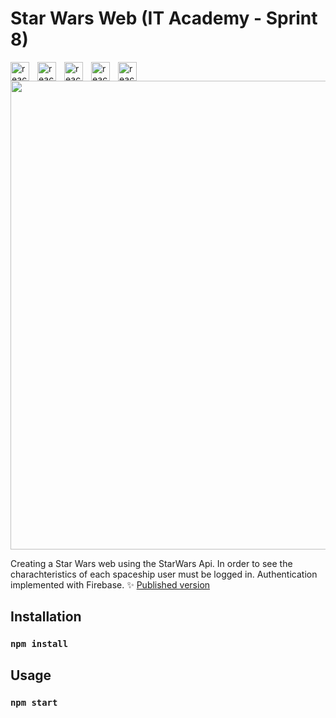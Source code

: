 # Star Wars Web (IT Academy - Sprint 8)

<img align='left' alt='react badge' width='30px' style='padding-right:10px' src="https://cdn.jsdelivr.net/gh/devicons/devicon/icons/react/react-original.svg" />
 <img align='left' alt='react badge' width='30px' style='padding-right:10px'  src="https://cdn.jsdelivr.net/gh/devicons/devicon/icons/html5/html5-original-wordmark.svg" />
<img align='left' alt='react badge' width='30px' style='padding-right:10px'  src="https://cdn.jsdelivr.net/gh/devicons/devicon/icons/css3/css3-original-wordmark.svg" />
<img align='left' alt='react badge' width='30px' style='padding-right:10px'  src="https://cdn.jsdelivr.net/gh/devicons/devicon/icons/tailwindcss/tailwindcss-plain.svg" />
 <img align='left' alt='react badge' width='30px' style='padding-right:10px'  src="https://cdn.jsdelivr.net/gh/devicons/devicon/icons/firebase/firebase-plain-wordmark.svg" />
 
<img src="https://github.com/Ann-14/test_1/blob/main/chrome_MdkJV7Cj0q.gif" width='750' />

Creating a Star Wars web using the StarWars Api. In order to see the charachteristics of each spaceship user must be logged in. Authentication implemented with Firebase.
:sparkles: [Published version](https://sprint-08.vercel.app/) 

## Installation

### `npm install`

## Usage

### `npm start`

